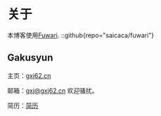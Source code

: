 # 关于
本博客使用[Fuwari](https://github.com/saicaca/fuwari).
::github{repo="saicaca/fuwari"}
## Gakusyun
主页：[gxj62.cn](https://gxj62.cn)

邮箱：[gxj@gxj62.cn](mailto:gxj@gxj62.cn) 欢迎骚扰。

简历：[简历](https://cdn.gxj62.cn/resume.7z)